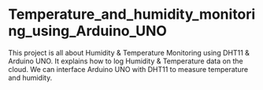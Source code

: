 # Temperature_and_humidity_monitoring_using_Arduino_UNO
This project is all about Humidity &amp; Temperature Monitoring using DHT11 &amp; Arduino  UNO. It explains how to log Humidity &amp; Temperature data on the cloud. We can  interface Arduino UNO with DHT11 to measure temperature and humidity.
